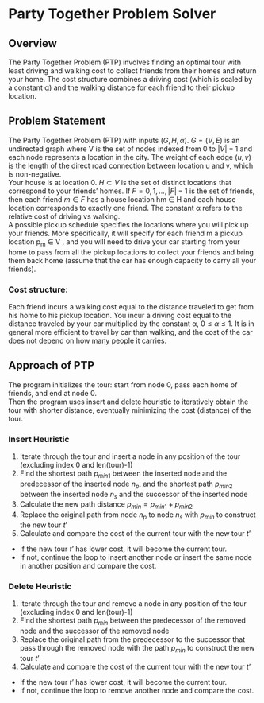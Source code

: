 # Party Together Problem Solver

## Overview
The Party Together Problem (PTP) involves finding an optimal tour with least driving and walking cost to collect friends from their homes and return your home. 
The cost structure combines a driving cost (which is scaled by a constant α) and the walking distance for each friend to their pickup location.

## Problem Statement
The Party Together Problem (PTP) with inputs
 $(G,H,α)$. $G = (V,E)$ is an undirected graph where V is the set of nodes indexed from 0 to
 $|V | −1$ and each node represents a location in the city. The weight of each edge $(u,v)$ is the
 length of the direct road connection between location u and v, which is non-negative. <br/>
 Your house is at location 0. $H ⊂ V$ is the set of distinct locations that correspond to your friends’
 homes. If $F = {0,1,...,|F| − 1}$ is the set of friends, then each friend $m ∈ F$ has a house
 location hm ∈ H and each house location corresponds to exactly one friend. The constant α
 refers to the relative cost of driving vs walking. <br/>
 A possible pickup schedule specifies the locations where you will pick up your friends.
 More specifically, it will specify for each friend m a pickup location p<sub>m</sub> ∈ V , and you will
 need to drive your car starting from your home to pass from all the pickup locations to collect
 your friends and bring them back home (assume that the car has enough capacity to carry
 all your friends).
### Cost structure: 
Each friend incurs a walking cost equal to the distance traveled to get
from his home to his pickup location. You incur a driving cost equal to the distance traveled
by your car multiplied by the constant α, $0 ≤ α ≤ 1$. It is in general more efficient to travel
by car than walking, and the cost of the car does not depend on how many people it carries.

## Approach of PTP
The program initializes the tour: start from node 0, pass each home of friends, and end at node 0. <br/>
Then the program uses insert and delete heuristic to iteratively obtain the tour with shorter distance, eventually minimizing the cost (distance) of the tour.

### Insert Heuristic
1. Iterate through the tour and insert a node in any position of the tour (excluding index 0 and len(tour)-1)
2. Find the shortest path $p_{min1}$ between the inserted node and the predecessor of the inserted node $n_p$, and the shortest path $p_{min2}$ between the inserted node $n_s$ and the successor of the inserted node
3. Calculate the new path distance $p_{min} = p_{min1} + p_{min2}$
4. Replace the original path from node $n_p$ to node $n_s$ with $p_{min}$ to construct the new tour $t’$
5. Calculate and compare the cost of the current tour with the new tour $t’$
  * If the new tour $t’$ has lower cost, it will become the current tour.
  * If not, continue the loop to insert another node or insert the same node in another
    position and compare the cost.

### Delete Heuristic
1. Iterate through the tour and remove a node in any position of the tour (excluding index 0 and len(tour)-1)
2. Find the shortest path $p_{min}$ between the predecessor of the removed node and the successor of the removed node
3. Replace the original path from the predecessor to the successor that pass through the removed node with the path $p_{min}$ to construct the new tour $t’$
4. Calculate and compare the cost of the current tour with the new tour $t’$
  * If the new tour $t’$ has lower cost, it will become the current tour.
  * If not, continue the loop to remove another node and compare the cost.


